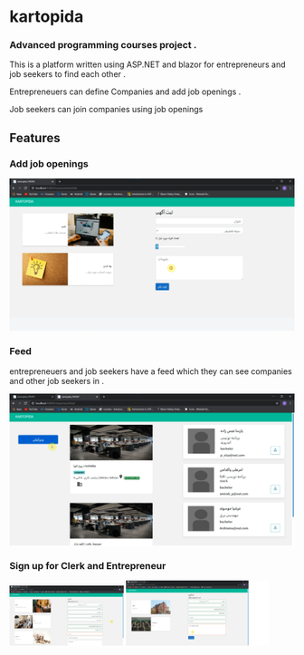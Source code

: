 # kartopida

### Advanced programming courses project . 

This is a platform written using ASP.NET and blazor for entrepreneurs and job seekers to find each other . 

Entrepreneuers can define Companies and add job openings . 

Job seekers can join companies using job openings 

## Features

### Add job openings
![](https://github.com/parsaeisa/kartopida/blob/main/pictures/add.png)

### Feed
entrepreneuers and job seekers have a feed which they can see companies and other job seekers in . 

![](https://github.com/parsaeisa/kartopida/blob/main/pictures/feed.png)

### Sign up for Clerk and Entrepreneur

<img src="https://github.com/parsaeisa/kartopida/blob/main/pictures/sign%20up.png" width=40% height=50% >
<img src="https://github.com/parsaeisa/kartopida/blob/main/pictures/entre_signup.png" width=50% height=50% >


